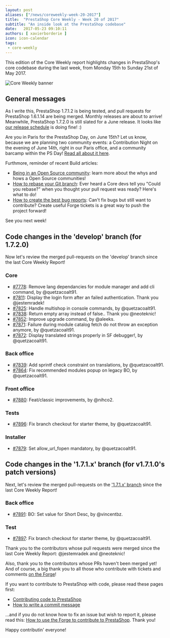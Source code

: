 ```yaml
---
layout: post
aliases: ["/news/coreweekly-week-20-2017"]
title:  "PrestaShop Core Weekly - Week 20 of 2017"
subtitle: "An inside look at the PrestaShop codebase"
date:   2017-05-23 09:10:11
authors: [ xavierborderie ]
icon: icon-calendar
tags:
 - core-weekly
---
```


This edition of the Core Weekly report highlights changes in PrestaShop's core codebase during the last week, from Monday 15th to Sunday 21st of May 2017.

![Core Weekly banner](/assets/images/2017/04/core_weekly_banner.jpg)


## General messages

As I write this, PrestaShop 1.7.1.2 is being tested, and pull requests for PrestaShop 1.6.1.14 are being merged. Monthly releases are about to arrive!<br/>
Meanwhile, PrestaShop 1.7.2.0 is still slated for a June release. It looks like [our release schedule](http://build.prestashop.com/howtos/misc/2017-release-schedule/) is doing fine! :)

Are you in Paris for the PrestaShop Day, on June 15th? Let us know, because we are planning two community events: a Contribution Night on the evening of June 14th, right in our Paris office, and a community barcamp within the PS Day! [Read all about it here](http://build.prestashop.com/news/contributor-night-barcamp-prestashop-day-paris-2017/).

Furthmore, reminder of recent Build articles:

* [Being in an Open Source community](http://build.prestashop.com/news/being-in-an-open-source-community/): learn more about the whys and hows a Open Source communities!
* [How to rebase your Git branch](http://build.prestashop.com/news/rebasing-your-git-branch/): Ever heard a Core devs tell you "Could you rebase?" when you thought your pull request was ready? Here's what to do!
* [How to create the best bug reports](http://build.prestashop.com/news/how-to-create-bug-report/): Can't fix bugs but still want to contribute? Create useful Forge tickets is a great way to push the project forward!

See you next week!


## Code changes in the 'develop' branch (for 1.7.2.0)

Now let's review the merged pull-requests on the 'develop' branch since the last Core Weekly Report!

### Core

* [#7778](https://github.com/PrestaShop/PrestaShop/pull/7778): Remove lang dependancies for module manager and add cli command, by @quetzacoalt91.
* [#7811](https://github.com/PrestaShop/PrestaShop/pull/7811): Display the login form after an failed authentication. Thank you @jestemradek!
* [#7825](https://github.com/PrestaShop/PrestaShop/pull/7825): Handle multishop in console commands, by @quetzacoalt91.
* [#7838](https://github.com/PrestaShop/PrestaShop/pull/7838): Return empty array instead of false.. Thank you @neoteknic!
* [#7852](https://github.com/PrestaShop/PrestaShop/pull/7852): Improve upgrade command, by @aleeks.
* [#7871](https://github.com/PrestaShop/PrestaShop/pull/7871): Failure during module catalog fetch do not throw an exception anymore, by @quetzacoalt91.
* [#7872](https://github.com/PrestaShop/PrestaShop/pull/7872): Display translated strings properly in SF debugger!, by @quetzacoalt91.


### Back office

* [#7839](https://github.com/PrestaShop/PrestaShop/pull/7839): Add sprintf check constraint on translations, by @quetzacoalt91.
* [#7864](https://github.com/PrestaShop/PrestaShop/pull/7864): Fix recommended modules popup on legacy BO, by @quetzacoalt91.


### Front office

* [#7880](https://github.com/PrestaShop/PrestaShop/pull/7880): Feat/classic improvements, by @nihco2.


### Tests

* [#7896](https://github.com/PrestaShop/PrestaShop/pull/7896): Fix branch checkout for starter theme, by @quetzacoalt91.


### Installer

* [#7879](https://github.com/PrestaShop/PrestaShop/pull/7879): Set allow_url_fopen mandatory, by @quetzacoalt91.



## Code changes in the '1.7.1.x' branch (for v1.7.1.0's patch versions) 

Next, let's review the merged pull-requests on the ['1.7.1.x' branch](https://github.com/PrestaShop/PrestaShop/tree/1.7.1.x) since the last Core Weekly Report!


### Back office

* [#7891](https://github.com/PrestaShop/PrestaShop/pull/7891): BO: Set value for Short Desc, by @vincentbz.


### Test

* [#7897](https://github.com/PrestaShop/PrestaShop/pull/7897): Fix branch checkout for starter theme, by @quetzacoalt91.



Thank you to the contributors whose pull requests were merged since the last Core Weekly Report: @jestemradek and @neoteknic!

Also, thank you to the contributors whose PRs haven't been merged yet! And of course, a big thank you to all those who contribute with tickets and comments [on the Forge](http://forge.prestashop.com/)!

If you want to contribute to PrestaShop with code, please read these pages first:

 * [Contributing code to PrestaShop](http://doc.prestashop.com/display/PS16/Contributing+code+to+PrestaShop)
 * [How to write a commit message](http://doc.prestashop.com/display/PS16/How+to+write+a+commit+message)

...and if you do not know how to fix an issue but wish to report it, please read this: [How to use the Forge to contribute to PrestaShop](http://doc.prestashop.com/display/PS16/How+to+use+the+Forge+to+contribute+to+PrestaShop). Thank you!

Happy contributin' everyone!
